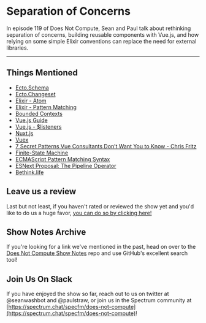 # Separation of Concerns

In episode 119 of Does Not Compute, Sean and Paul talk about rethinking separation of concerns, building reusable components with Vue.js, and how relying on some simple Elixir conventions can replace the need for external libraries.

---

## Things Mentioned

* [Ecto.Schema](https://hexdocs.pm/ecto/Ecto.Schema.html)
* [Ecto.Changeset](https://hexdocs.pm/ecto/Ecto.Changeset.html#content)
* [Elixir - Atom](https://elixir-lang.org/getting-started/basic-types.html#atoms)
* [Elixir - Pattern Matching](https://elixir-lang.org/getting-started/pattern-matching.html)
* [Bounded Contexts](https://martinfowler.com/bliki/BoundedContext.html)
* [Vue.js Guide](https://vuejs.org/v2/guide/)
* [Vue.js - $listeners](https://vuejs.org/v2/api/#vm-listeners)
* [Nuxt.js](https://nuxtjs.org/)
* [Vuex](https://github.com/vuejs/vuex)
* [7 Secret Patterns Vue Consultants Don’t Want You to Know - Chris Fritz](https://www.youtube.com/watch?v=7lpemgMhi0k)
* [Finite-State Machine](https://en.wikipedia.org/wiki/Finite-state_machine)
* [ECMAScript Pattern Matching Syntax](https://github.com/tc39/proposal-pattern-matching)
* [ESNext Proposal: The Pipeline Operator](https://github.com/tc39/proposal-pipeline-operator)
* [Bethink.life](http://bethink.life/)

## Leave us a review

Last but not least, if you haven't rated or reviewed the show yet and you'd like to do us a huge favor, [you can do so by clicking here!](https://itunes.apple.com/us/podcast/does-not-compute/id1048731980?mt=2)

## Show Notes Archive

If you're looking for a link we've mentioned in the past, head on over to the [Does Not Compute Show Notes](https://github.com/seanwash/dnccast-show-notes) repo and use GitHub's excellent search tool!

## Join Us On Slack

If you have enjoyed the show so far, reach out to us on twitter at @seanwashbot and @paulstraw, or join us in the Spectrum community at [https://spectrum.chat/specfm/does-not-compute](https://spectrum.chat/specfm/does-not-compute)!
